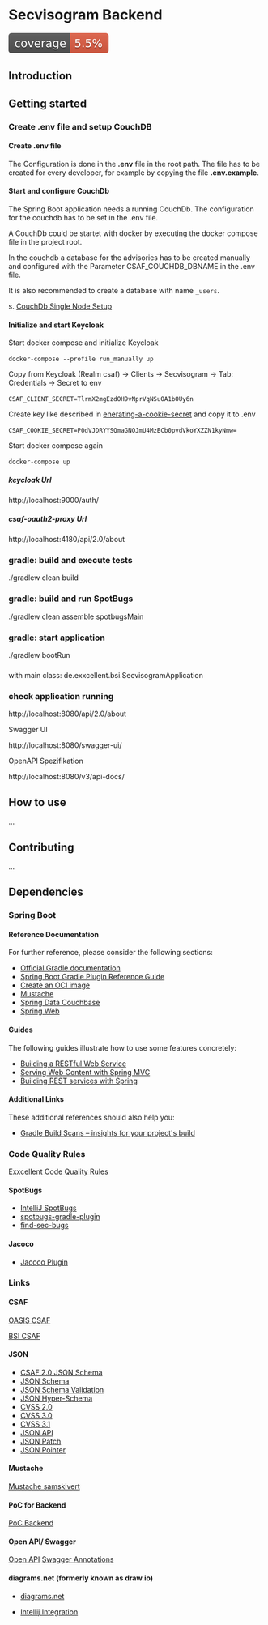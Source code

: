 # Secvisogram Backend

![Coverage](.github/badges/jacoco.svg)

## Introduction

##  Getting started

### Create .env file and setup CouchDB

#### Create .env file

The Configuration is done in the **.env** file in the root path.
The file has to be created for every developer, for example by 
 copying the file **.env.example**.    

#### Start and configure CouchDb

The Spring Boot application needs a running CouchDb.
The configuration for the couchdb has to be set in the .env file.

A CouchDb could be startet with docker by executing the docker compose file 
in the project root.

In the couchdb a database for the advisories has to be created manually and configured with the Parameter CSAF_COUCHDB_DBNAME in the .env file. 

It is also recommended to create a database with name `_users`.

s. [CouchDb Single Node Setup](https://docs.couchdb.org/en/stable/setup/single-node.html)

#### Initialize and start Keycloak

Start docker compose and initialize Keycloak

`docker-compose --profile run_manually up`

Copy from Keycloak (Realm csaf) -> Clients -> Secvisogram -> Tab: Credentials -> Secret to env 

`CSAF_CLIENT_SECRET=TlrmX2mgEzdOH9vNprVqNSuOA1bOUy6n`

Create key like described in  [enerating-a-cookie-secret](https://oauth2-proxy.github.io/oauth2-proxy/docs/configuration/overview/#generating-a-cookie-secret) 
and copy it to .env

`CSAF_COOKIE_SECRET=P0dVJDRYYSQmaGNOJmU4MzBCb0pvdVkoYXZZN1kyNmw=`

Start docker compose again

`docker-compose up`

##### keycloak Url

http://localhost:9000/auth/


##### csaf-oauth2-proxy Url

http://localhost:4180/api/2.0/about

### gradle: build and execute tests

./gradlew clean build

### gradle: build and run SpotBugs

./gradlew clean assemble spotbugsMain

### gradle: start application

./gradlew bootRun

###

with main class: de.exxcellent.bsi.SecvisogramApplication

### check application running

http://localhost:8080/api/2.0/about

Swagger UI

http://localhost:8080/swagger-ui/

OpenAPI Spezifikation

http://localhost:8080/v3/api-docs/

## How to use

...

## Contributing


...

## Dependencies

### Spring Boot

#### Reference Documentation
For further reference, please consider the following sections:

* [Official Gradle documentation](https://docs.gradle.org)
* [Spring Boot Gradle Plugin Reference Guide](https://docs.spring.io/spring-boot/docs/2.6.2/gradle-plugin/reference/html/)
* [Create an OCI image](https://docs.spring.io/spring-boot/docs/2.6.2/gradle-plugin/reference/html/#build-image)
* [Mustache](https://docs.spring.io/spring-boot/docs/2.6.2/reference/htmlsingle/#boot-features-spring-mvc-template-engines)
* [Spring Data Couchbase](https://docs.spring.io/spring-boot/docs/2.6.2/reference/htmlsingle/#boot-features-couchbase)
* [Spring Web](https://docs.spring.io/spring-boot/docs/2.6.2/reference/htmlsingle/#boot-features-developing-web-applications)

#### Guides
The following guides illustrate how to use some features concretely:

* [Building a RESTful Web Service](https://spring.io/guides/gs/rest-service/)
* [Serving Web Content with Spring MVC](https://spring.io/guides/gs/serving-web-content/)
* [Building REST services with Spring](https://spring.io/guides/tutorials/bookmarks/)

#### Additional Links
These additional references should also help you:

* [Gradle Build Scans – insights for your project's build](https://scans.gradle.com#gradle)


### Code Quality Rules

[Exxcellent Code Quality Rules](https://www.exxcellent.de/confluence/pages/viewpage.action?pageId=65113099)

#### SpotBugs

- [IntelliJ SpotBugs](https://plugins.jetbrains.com/plugin/14014-spotbugs)
- [spotbugs-gradle-plugin](https://github.com/spotbugs/spotbugs-gradle-plugin)
- [find-sec-bugs](https://find-sec-bugs.github.io/)

#### Jacoco

- [Jacoco Plugin](https://docs.gradle.org/current/userguide/jacoco_plugin.html#sec:jacoco_report_configuration)

### Links

#### CSAF 
[OASIS CSAF](https://oasis-open.github.io/csaf-documentation/)

[BSI CSAF](https://www.bsi.bund.de/DE/Themen/Unternehmen-und-Organisationen/Informationen-und-Empfehlungen/Empfehlungen-nach-Angriffszielen/Industrielle-Steuerungs-und-Automatisierungssysteme/CSAF/CSAF_node.html)

#### JSON
- [CSAF 2.0 JSON Schema](https://docs.oasis-open.org/csaf/csaf/v2.0/csaf_json_schema.json)
- [JSON Schema](https://json-schema.org/draft/2019-09/json-schema-core.html)
- [JSON Schema Validation](https://json-schema.org/draft/2019-09/json-schema-validation.html)
- [JSON Hyper-Schema](https://json-schema.org/draft/2019-09/json-schema-hypermedia.html)
- [CVSS 2.0](https://www.first.org/cvss/cvss-v2.0.json)
- [CVSS 3.0](https://www.first.org/cvss/cvss-v3.0.json)
- [CVSS 3.1](https://www.first.org/cvss/cvss-v3.1.json)
- [JSON API](https://jsonapi.org/)
- [JSON Patch](http://jsonpatch.com/)
- [JSON Pointer](https://datatracker.ietf.org/doc/html/rfc6901)


#### Mustache

[Mustache samskivert](https://github.com/samskivert/jmustache)


#### PoC for Backend

[PoC Backend](https://github.com/csaf-poc/csaf_backend)

#### Open API/ Swagger

[Open API](https://www.openapis.org/)
[Swagger Annotations](https://github.com/swagger-api/swagger-core/wiki/Swagger-2.X---Annotations)

#### diagrams.net (formerly known as draw.io)

- [diagrams.net](https://www.diagrams.net/)

- [Intellij Integration](https://plugins.jetbrains.com/plugin/15635-diagrams-net-integration)